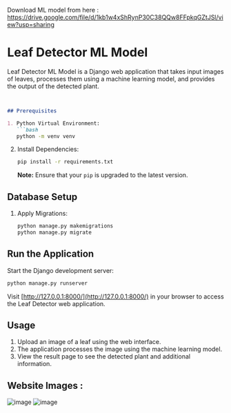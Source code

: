 Download ML model from here : https://drive.google.com/file/d/1kb1w4xShRynP30C38QQw8FFpkqGZtJSl/view?usp=sharing

# Leaf Detector ML Model

Leaf Detector ML Model is a Django web application that takes input images of leaves, processes them using a machine learning model, and provides the output of the detected plant.
```markdown


## Prerequisites

1. Python Virtual Environment:
   ```bash
   python -m venv venv
   ```

2. Install Dependencies:
   ```bash
   pip install -r requirements.txt
   ```

   **Note:** Ensure that your `pip` is upgraded to the latest version.

## Database Setup

1. Apply Migrations:
   ```bash
   python manage.py makemigrations
   python manage.py migrate
   ```

## Run the Application

Start the Django development server:

```bash
python manage.py runserver
```

Visit [http://127.0.0.1:8000/](http://127.0.0.1:8000/) in your browser to access the Leaf Detector web application.

## Usage

1. Upload an image of a leaf using the web interface.
2. The application processes the image using the machine learning model.
3. View the result page to see the detected plant and additional information.

## Website Images : 

![image](https://github.com/ARYANK-08/Machine-Learning-with-Django/assets/120780784/62a11871-3b7e-4047-92da-ed0a463221f3)
![image](https://github.com/ARYANK-08/Machine-Learning-with-Django/assets/120780784/1d8d62a7-bb31-4373-a059-010ca0a537a7)


